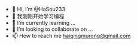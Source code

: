 - 👋 Hi, I’m @HaSou233
- 👀 我刚刚开始学习编程
- 🌱 I’m currently learning ...
- 💞️ I’m looking to collaborate on ...
- 📫 How to reach me haiqingmurong@gmail.com

<!---
HaSou233/HaSou233 is a ✨ special ✨ repository because its `README.md` (this file) appears on your GitHub profile.
You can click the Preview link to take a look at your changes.
--->
